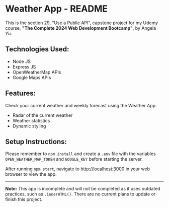<!DOCTYPE html>
<html lang="en">
<head>
    <meta charset="UTF-8">
    <meta name="viewport" content="width=device-width, initial-scale=1.0">
</head>
<body>
    <h1>Weather App - README</h1>
    <p>This is the section 29, "Use a Public API", capstone project for my Udemy course, <strong>"The Complete 2024 Web Development Bootcamp"</strong>, by Angela Yu.</p>
    <h2>Technologies Used:</h2>
    <ul>
        <li>Node JS</li>
        <li>Express JS</li>
        <li>OpenWeatherMap APIs</li>
        <li>Google Maps APIs</li>
    </ul>
    <h2>Features:</h2>
    <p>Check your current weather and weekly forecast using the Weather App.</p>
    <ul>
        <li>Radar of the current weather</li>
        <li>Weather statistics</li>
        <li>Dynamic styling</li>
    </ul>
    <h2>Setup Instructions:</h2>
    <p>Please remember to <code>npm install</code> and create a <code>.env</code> file with the variables <code>OPEN_WEATHER_MAP_TOKEN</code> and <code>GOOGLE_KEY</code> before starting the server.</p>
    <p>After running <code>npm start</code>, navigate to <a href="http://localhost:3000">http://localhost:3000</a> in your web browser to view the app.</p>
    <hr>
    <div>
        <strong>Note:</strong> This app is incomplete and will not be completed as it uses outdated practices, such as <code>.innerHTML()</code>. There are no current plans to update or finish this project.
    </div>
</body>
</html>
